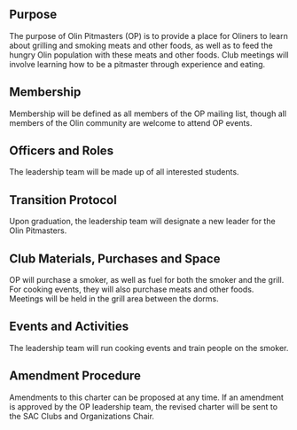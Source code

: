 ## Purpose 

The purpose of Olin Pitmasters (OP) is to provide a place for Oliners to learn about grilling and smoking meats and other foods, as well as to feed the hungry Olin population with these meats and other foods. Club meetings will involve learning how to be a pitmaster through experience and eating. 

## Membership 

Membership will be defined as all members of the OP mailing list, though all members of the Olin community are welcome to attend OP events.  

## Officers and Roles 

The leadership team will be made up of all interested students. 

## Transition Protocol 

Upon graduation, the leadership team will designate a new leader for the Olin Pitmasters. 

## Club Materials, Purchases and Space 

OP will purchase a smoker, as well as fuel for both the smoker and the grill. For cooking events, they will also purchase meats and other foods. Meetings will be held in the grill area between the dorms. 

## Events and Activities 

The leadership team will run cooking events and train people on the smoker. 

## Amendment Procedure 

Amendments to this charter can be proposed at any time. If an amendment is approved by the OP leadership team, the revised charter will be sent to the SAC Clubs and Organizations Chair.

